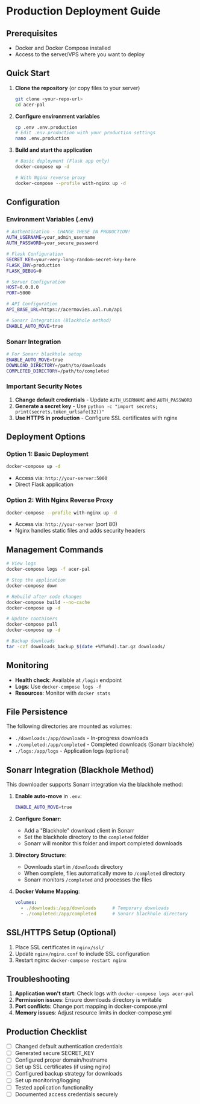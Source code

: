# Production Deployment Guide

## Prerequisites
- Docker and Docker Compose installed
- Access to the server/VPS where you want to deploy

## Quick Start

1. **Clone the repository** (or copy files to your server)
   ```bash
   git clone <your-repo-url>
   cd acer-pal
   ```

2. **Configure environment variables**
   ```bash
   cp .env .env.production
   # Edit .env.production with your production settings
   nano .env.production
   ```

3. **Build and start the application**
   ```bash
   # Basic deployment (Flask app only)
   docker-compose up -d

   # With Nginx reverse proxy
   docker-compose --profile with-nginx up -d
   ```

## Configuration

### Environment Variables (.env)
```bash
# Authentication - CHANGE THESE IN PRODUCTION!
AUTH_USERNAME=your_admin_username
AUTH_PASSWORD=your_secure_password

# Flask Configuration
SECRET_KEY=your-very-long-random-secret-key-here
FLASK_ENV=production
FLASK_DEBUG=0

# Server Configuration
HOST=0.0.0.0
PORT=5000

# API Configuration
API_BASE_URL=https://acermovies.val.run/api

# Sonarr Integration (Blackhole method)
ENABLE_AUTO_MOVE=true
```

### Sonarr Integration
```bash
# For Sonarr blackhole setup
ENABLE_AUTO_MOVE=true
DOWNLOAD_DIRECTORY=/path/to/downloads
COMPLETED_DIRECTORY=/path/to/completed
```

### Important Security Notes
1. **Change default credentials** - Update `AUTH_USERNAME` and `AUTH_PASSWORD`
2. **Generate a secret key** - Use `python -c "import secrets; print(secrets.token_urlsafe(32))"`
3. **Use HTTPS in production** - Configure SSL certificates with nginx

## Deployment Options

### Option 1: Basic Deployment
```bash
docker-compose up -d
```
- Access via: `http://your-server:5000`
- Direct Flask application

### Option 2: With Nginx Reverse Proxy
```bash
docker-compose --profile with-nginx up -d
```
- Access via: `http://your-server` (port 80)
- Nginx handles static files and adds security headers

## Management Commands

```bash
# View logs
docker-compose logs -f acer-pal

# Stop the application
docker-compose down

# Rebuild after code changes
docker-compose build --no-cache
docker-compose up -d

# Update containers
docker-compose pull
docker-compose up -d

# Backup downloads
tar -czf downloads_backup_$(date +%Y%m%d).tar.gz downloads/
```

## Monitoring

- **Health check**: Available at `/login` endpoint
- **Logs**: Use `docker-compose logs -f`
- **Resources**: Monitor with `docker stats`

## File Persistence

The following directories are mounted as volumes:
- `./downloads:/app/downloads` - In-progress downloads
- `./completed:/app/completed` - Completed downloads (Sonarr blackhole)
- `./logs:/app/logs` - Application logs (optional)

## Sonarr Integration (Blackhole Method)

This downloader supports Sonarr integration via the blackhole method:

1. **Enable auto-move** in `.env`:
   ```bash
   ENABLE_AUTO_MOVE=true
   ```

2. **Configure Sonarr**:
   - Add a "Blackhole" download client in Sonarr
   - Set the blackhole directory to the `completed` folder
   - Sonarr will monitor this folder and import completed downloads

3. **Directory Structure**:
   - Downloads start in `/downloads` directory
   - When complete, files automatically move to `/completed` directory
   - Sonarr monitors `/completed` and processes the files

4. **Docker Volume Mapping**:
   ```yaml
   volumes:
     - ./downloads:/app/downloads      # Temporary downloads
     - ./completed:/app/completed      # Sonarr blackhole directory
   ```

## SSL/HTTPS Setup (Optional)

1. Place SSL certificates in `nginx/ssl/`
2. Update `nginx/nginx.conf` to include SSL configuration
3. Restart nginx: `docker-compose restart nginx`

## Troubleshooting

1. **Application won't start**: Check logs with `docker-compose logs acer-pal`
2. **Permission issues**: Ensure downloads directory is writable
3. **Port conflicts**: Change port mapping in docker-compose.yml
4. **Memory issues**: Adjust resource limits in docker-compose.yml

## Production Checklist

- [ ] Changed default authentication credentials
- [ ] Generated secure SECRET_KEY
- [ ] Configured proper domain/hostname
- [ ] Set up SSL certificates (if using nginx)
- [ ] Configured backup strategy for downloads
- [ ] Set up monitoring/logging
- [ ] Tested application functionality
- [ ] Documented access credentials securely